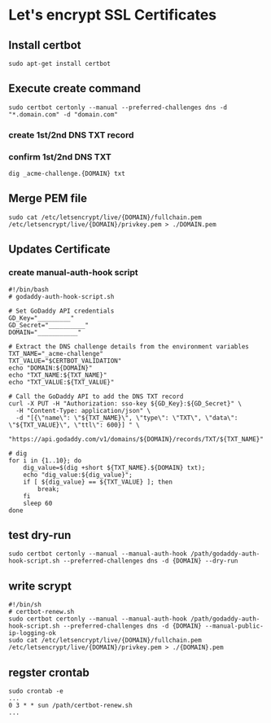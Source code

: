 # Let's encrypt SSL Certificates

## Install certbot
```shell
sudo apt-get install certbot
```

## Execute create command
```shell
sudo certbot certonly --manual --preferred-challenges dns -d "*.domain.com" -d "domain.com"
```
### create 1st/2nd DNS TXT record

### confirm 1st/2nd DNS TXT 
```shall
dig _acme-challenge.{DOMAIN} txt
```

## Merge PEM file
```shell
sudo cat /etc/letsencrypt/live/{DOMAIN}/fullchain.pem /etc/letsencrypt/live/{DOMAIN}/privkey.pem > ./DOMAIN.pem
```


## Updates Certificate

### create manual-auth-hook script

```shell
#!/bin/bash
# godaddy-auth-hook-script.sh

# Set GoDaddy API credentials
GD_Key="_________"
GD_Secret="__________"
DOMAIN="___________"

# Extract the DNS challenge details from the environment variables
TXT_NAME="_acme-challenge"
TXT_VALUE="$CERTBOT_VALIDATION"
echo "DOMAIN:${DOMAIN}"
echo "TXT_NAME:${TXT_NAME}"
echo "TXT_VALUE:${TXT_VALUE}"

# Call the GoDaddy API to add the DNS TXT record
curl -X PUT -H "Authorization: sso-key ${GD_Key}:${GD_Secret}" \
  -H "Content-Type: application/json" \
  -d "[{\"name\": \"${TXT_NAME}\", \"type\": \"TXT\", \"data\": \"${TXT_VALUE}\", \"ttl\": 600}] " \
  "https://api.godaddy.com/v1/domains/${DOMAIN}/records/TXT/${TXT_NAME}"

# dig
for i in {1..10}; do
    dig_value=$(dig +short ${TXT_NAME}.${DOMAIN} txt);
    echo "dig_value:${dig_value}";
    if [ ${dig_value} == ${TXT_VALUE} ]; then
        break;
    fi
    sleep 60
done

```

## test dry-run
```shell
sudo certbot certonly --manual --manual-auth-hook /path/godaddy-auth-hook-script.sh --preferred-challenges dns -d {DOMAIN} --dry-run
```

## write scrypt
```shell
#!/bin/sh
# certbot-renew.sh
sudo certbot certonly --manual --manual-auth-hook /path/godaddy-auth-hook-script.sh --preferred-challenges dns -d {DOMAIN} --manual-public-ip-logging-ok
sudo cat /etc/letsencrypt/live/{DOMAIN}/fullchain.pem /etc/letsencrypt/live/{DOMAIN}/privkey.pem > ./{DOMAIN}.pem

```

## regster crontab
```shell
sudo crontab -e
...
0 3 * * sun /path/certbot-renew.sh
...
```




